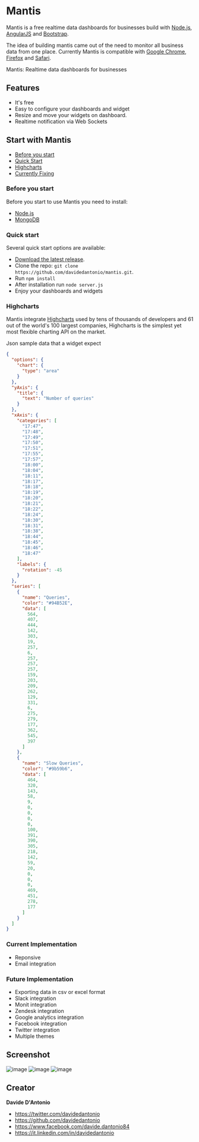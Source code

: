 # Mantis

Mantis is a free realtime data dashboards for businesses build with [Node.js](https://nodejs.org),
[AngularJS](https://angularjs.org/) and [Bootstrap](http://getbootstrap.com/).

The idea of building mantis came out of the need to monitor all business data from one place.
Currently Mantis is compatible with [Google Chrome](https://www.google.it/chrome/browser/desktop/), [Firefox](https://www.mozilla.org/it/firefox/new/) and [Safari](https://www.apple.com/it/safari/).

Mantis: Realtime data dashboards for businesses

## Features

- It's free
- Easy to configure your dashboards and widget
- Resize and move your widgets on dashboard.
- Realtime notification via Web Sockets

## Start with Mantis

- [Before you start](#before-you-start)
- [Quick Start](#quick-start)
- [Highcharts](#highcharts)
- [Currently Fixing](#currently-fixing)

### Before you start

Before you start to use Mantis you need to install:

- [Node.js](https://nodejs.org/)
- [MongoDB](https://www.mongodb.org/)

### Quick start

Several quick start options are available:

- [Download the latest release](https://github.com/davidedantonio/mantis/archive/master.zip).
- Clone the repo: `git clone https://github.com/davidedantonio/mantis.git`.
- Run `npm install`
- After installation run `node server.js`
- Enjoy your dashboards and widgets

### Highcharts

Mantis integrate [Highcharts](http://www.highcharts.com/) used by tens of thousands of developers and 61 out of the world's 100 largest companies, Highcharts is the simplest yet most flexible charting API on the market.

Json sample data that a widget expect
```json
{
  "options": {
    "chart": {
      "type": "area"
    }
  },
  "yAxis": {
    "title": {
      "text": "Number of queries"
    }
  },
  "xAxis": {
    "categories": [
      "17:47",
      "17:48",
      "17:49",
      "17:50",
      "17:51",
      "17:55",
      "17:57",
      "18:00",
      "18:04",
      "18:11",
      "18:17",
      "18:18",
      "18:19",
      "18:20",
      "18:21",
      "18:22",
      "18:24",
      "18:30",
      "18:31",
      "18:38",
      "18:44",
      "18:45",
      "18:46",
      "18:47"
    ],
    "labels": {
      "rotation": -45
    }
  },
  "series": [
    {
      "name": "Queries",
      "color": "#94B52E",
      "data": [
        564,
        407,
        444,
        142,
        303,
        19,
        257,
        6,
        257,
        257,
        257,
        159,
        203,
        209,
        262,
        129,
        331,
        6,
        275,
        279,
        177,
        362,
        545,
        397
      ]
    },
    {
      "name": "Slow Queries",
      "color": "#9b59b6",
      "data": [
        464,
        320,
        143,
        58,
        9,
        0,
        0,
        0,
        0,
        100,
        391,
        390,
        305,
        218,
        142,
        59,
        20,
        0,
        0,
        0,
        469,
        451,
        278,
        177
      ]
    }
  ]
}
```

### Current Implementation

- Reponsive
- Email integration

### Future Implementation

- Exporting data in csv or excel format
- Slack integration
- Monit integration
- Zendesk integration
- Google analytics integration
- Facebook integration
- Twitter integration
- Multiple themes

## Screenshot
![image](https://github.com/davidedantonio/mantis/blob/master/schreenshot/mantis-logo.jpg)
![image](https://github.com/davidedantonio/mantis/blob/master/schreenshot/screen2.png)
![image](https://github.com/davidedantonio/mantis/blob/master/schreenshot/screen1.png)


## Creator
**Davide D'Antonio**

- <https://twitter.com/davidedantonio>
- <https://github.com/davidedantonio>
- <https://www.facebook.com/davide.dantonio84>
- <https://it.linkedin.com/in/davidedantonio>

